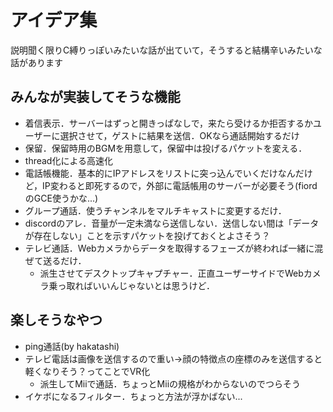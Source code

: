 # アイデア集
説明聞く限りC縛りっぽいみたいな話が出ていて，そうすると結構辛いみたいな話があります

## みんなが実装してそうな機能
* 着信表示．サーバーはずっと開きっぱなしで，来たら受けるか拒否するかユーザーに選択させて，ゲストに結果を送信．OKなら通話開始するだけ
* 保留．保留時用のBGMを用意して，保留中は投げるパケットを変える．
* thread化による高速化
* 電話帳機能．基本的にIPアドレスをリストに突っ込んでいくだけなんだけど，IP変わると即死するので，外部に電話帳用のサーバーが必要そう(fiordのGCE使うかな...)
* グループ通話．使うチャンネルをマルチキャストに変更するだけ．
* discordのアレ．音量が一定未満なら送信しない．送信しない間は「データが存在しない」ことを示すパケットを投げておくとよさそう？
* テレビ通話．Webカメラからデータを取得するフェーズが終われば一緒に混ぜて送るだけ．
  * 派生させてデスクトップキャプチャー．正直ユーザーサイドでWebカメラ乗っ取ればいいんじゃないとは思うけど．

## 楽しそうなやつ
* ping通話(by hakatashi)
* テレビ電話は画像を送信するので重い→顔の特徴点の座標のみを送信すると軽くなりそう？ってことでVR化
  * 派生してMiiで通話．ちょっとMiiの規格がわからないのでつらそう
* イケボになるフィルター．ちょっと方法が浮かばない...
